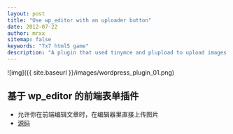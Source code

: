 ```yaml
---
layout: post
title: "Use wp_editor with an uploader button"
date: 2012-07-22
author: mrxx
sitemap: false
keywords: "7x7 html5 game"
description: "A plugin that used tinymce and plupload to upload images in front editor"
---
```


![img]({{ site.baseurl }}/images/wordpress_plugin_01.png)

## 基于 wp_editor 的前端表单插件

* 允许你在前端编辑文章时，在编辑器里直接上传图片
* [源码](https://github.com/mrxx/wp-editor-with-uploader)
